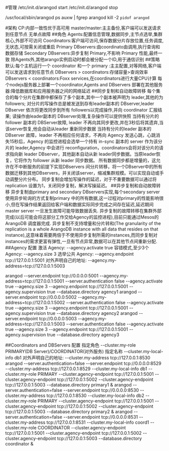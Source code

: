 #管理
/etc/init.d/arangod start
/etc/init.d/arangod stop

/usr/local/sbin/arangod 
ps auxw | fgrep arangod
kill -2 `pidof arangod`

#架构
CP:内部一致性优于高可用
master/master:主主备份,客户端可以发送请求到任意节点
无单点故障
##角色 
Agents:配置信息管理,数据同步,主节点选举,集群核心,外部不可访问
Coordinators:客户端可访问,保存数据分片存放位置,任务调度,无状态,可按需关闭或重启
Primary DBservers:由coordinato由调用,执行查询和数据存储
Secondary DBservers:异步复制 Primary,不影响 Primary 性能,最终一致
除Agents外,其他arango实例启动时都会被分配一个ID,用于通信识别
##策略
默认:每个主机运行一个 coordinator 和一个 primary :主主配置,对等网络,客户端可以发送请求到任意节点
DBservers > coordinators:存储容量>查询效率 
DBservers < coordinators:Foxx services,在coordinators进行大量CPU计算
每个nodejs服务器上部署一个coordinator,Agents and DBservers 部署在其他服务器:降低数据库和应用服务器之间的网络延迟
##同步复制和自动故障转移
每个集合的每个分片在集群中都保存了多个副本,其中一个副本被声明为 leader,其他的为 followers;
对分片的写操作总是被发送到存有leader副本的 DBserver,leader DBserver 依次将更改同步到所有 followers以完成操作,并向 coordinator 汇报结果;
读操作由leader副本的 DBserver处理,复杂操作可以提供快照
当持有分片的 follower 副本的 DBServer故障, leader 不再向其同步更改,并在3秒后将其遗弃,当该server恢复,他会自动从leader 重新同步数据
当持有分片的leader 副本的 DBserver 故障，leader 不再相应任何请求，不再向 Agency 发送心跳，心跳消失15秒后，Agency 的监控进程会选举一个持有  in-sync 副本的 server 作为该分片的 leader,Agency 中会进行 reconfiguration，coordinators会将对该分片的请求指向新 leader DBserver，其他副本自动从新 leader同步数据。当原leader恢复，它将作为 follower 从新 leader 同步数据。
所有数据同步都是增量的，这允许在不中断服务的前提下实现DBservers 间分片转移，将一个DBserver中的所有数据迁移到其他DBservers，并关闭该server，缩减集群规模。可以实现自动或手动调整分片分布。
同步复制会增加写操作的延迟，对于不重要数据可以通过将replication 设置为1，关闭同步复制，解决写操延迟。
##异步复制和自动故障转移
异步复制由primary and secondary DBservers实现,每个secondary server 使用异步轮询的方式复制primary 中的所有数据,这一过程对primary的性能影响很小,但在写操作结果返回给客户端和数据实际同步完成之间存在延迟,延迟期间master server 一旦发生故障可能导致数据丢失.
异步复制的故障转移在集群外部完成(以后可能会将这部分工作交给Agency的监控进程),目前只能通过Mesos的ArangoDB 调度器完成.
异步复制不支持增量和分片转和(The granularity of the replication is a whole ArangoDB instance with all data that resides on that instance),这意味着需要两倍于不使用异步复制所需的instances,而同步复制对instances的需求更富有弹性,一旦有节点异常,数据可以在其他节点间重新分配.
##Agency 配置
激活 Agency:
--agency.activate true
容错模式,至少3个 Agency:
--agency.size 3 
选举公共 Agency:
--agency.endpoint tcp://127.0.0.1:5001
对外声明自己的地址:
--agency.my-address=tcp://127.0.0.1:5003

arangod --server.endpoint tcp://0.0.0.0:5001 --agency.my-address=tcp://127.0.0.1:5001 --server.authentication false --agency.activate true --agency.size 3 --agency.endpoint tcp://127.0.0.1:5001 --agency.supervision true --database.directory agency1 
arangod --server.endpoint tcp://0.0.0.0:5002 --agency.my-address=tcp://127.0.0.1:5002 --server.authentication false --agency.activate true --agency.size 3 --agency.endpoint tcp://127.0.0.1:5001 --agency.supervision true --database.directory agency2 
arangod --server.endpoint tcp://0.0.0.0:5003 --agency.my-address=tcp://127.0.0.1:5003 --server.authentication false --agency.activate true --agency.size 3 --agency.endpoint tcp://127.0.0.1:5001 --agency.supervision true --database.directory agency3 


##Coordinators and DBServers 配置
指定角色
--cluster.my-role PRIMARY(DB Server)/COORDINATOR(对外服务)
指定名称
--cluster.my-local-info db1
对外声明自己的地址:
--cluster.my-address tcp://127.0.0.1:8530
arangod --server.authentication=false --server.endpoint tcp://0.0.0.0:8529 --cluster.my-address tcp://127.0.0.1:8529 --cluster.my-local-info db1 --cluster.my-role PRIMARY --cluster.agency-endpoint tcp://127.0.0.1:5001 --cluster.agency-endpoint tcp://127.0.0.1:5002 --cluster.agency-endpoint tcp://127.0.0.1:5003 --database.directory primary1 &
arangod --server.authentication=false --server.endpoint tcp://0.0.0.0:8530 --cluster.my-address tcp://127.0.0.1:8530 --cluster.my-local-info db2 --cluster.my-role PRIMARY --cluster.agency-endpoint tcp://127.0.0.1:5001 --cluster.agency-endpoint tcp://127.0.0.1:5002 --cluster.agency-endpoint tcp://127.0.0.1:5003 --database.directory primary2 &
arangod --server.authentication=false --server.endpoint tcp://0.0.0.0:8531 --cluster.my-address tcp://127.0.0.1:8531 --cluster.my-local-info coord1 --cluster.my-role COORDINATOR --cluster.agency-endpoint tcp://127.0.0.1:5001 --cluster.agency-endpoint tcp://127.0.0.1:5002 --cluster.agency-endpoint tcp://127.0.0.1:5003 --database.directory coordinator &

